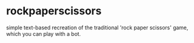 # rockpaperscissors
simple text-based recreation of the traditional 'rock paper scissors' game, which you can play with a bot. 
